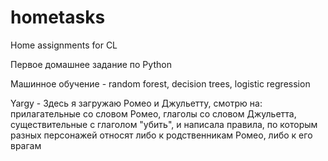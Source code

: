 # hometasks
Home assignments for CL

Первое домашнее задание по Python

Машинное обучение - random forest, decision trees, logistic regression

Yargy - Здесь я загружаю Ромео и Джульетту, cмотрю на: прилагательные со словом Ромео, глаголы со словом Джульетта, существительные с глаголом "убить", и написала правила, по которым разных персонажей относят либо к родственникам Ромео, либо к его врагам
